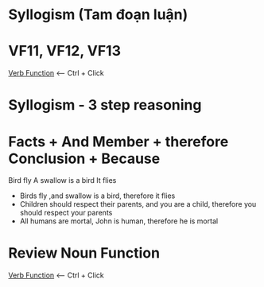 # Syllogism (Tam đoạn luận)

# VF11, VF12, VF13 
[Verb Function](/English/Grammar/Verbs/VF%20-%20VerbFunction.md#116) <-- Ctrl + Click

# Syllogism - 3 step reasoning

# Facts + And                     Member + therefore              Conclusion + Because
Bird fly                         A swallow is a bird             It flies

- Birds fly ,and swallow is a bird, therefore it flies
- Children should respect their parents, and you are a child, therefore you should respect your parents
- All humans are mortal, John is human, therefore he is mortal

# Review Noun Function
[Verb Function](/English/Grammar/Nouns/NF%20-%20NounFunction.md) <-- Ctrl + Click

